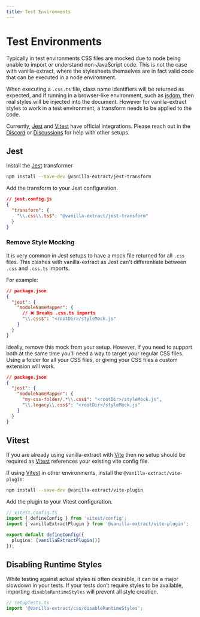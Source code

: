 ```yaml
---
title: Test Environments
---
```


# Test Environments

Typically in test environments CSS files are mocked due to node being unable to import or understand non-JavaScript code.
This is not the case with vanilla-extract, where the stylesheets themselves are in fact valid code that can be executed in a node environment.

When executing a `.css.ts` file, class name identifiers will be returned as expected, and if running in a browser-like environment, such as [jsdom], then real styles will be injected into the document. However for vanilla-extract styles to work in a test environment, a transform needs to be applied to the code.

Currently, [Jest] and [Vitest] have official integrations. Please reach out in the [Discord] or [Discussions] for help with other setups.

## Jest

Install the [Jest] transformer

```bash
npm install --save-dev @vanilla-extract/jest-transform
```

Add the transform to your Jest configuration.

```json
// jest.config.js
{
  "transform": {
    "\\.css\\.ts$": "@vanilla-extract/jest-transform"
  }
}
```

### Remove Style Mocking

It is very common in Jest setups to have a mock file returned for all `.css` files. This clashes with vanilla-extract as Jest can't differentiate between `.css` and `.css.ts` imports.

For example:

```json
// package.json
{
  "jest": {
    "moduleNameMapper": {
      // ❌ Breaks .css.ts imports
      "\\.css$": "<rootDir>/styleMock.js"
    }
  }
}
```

Ideally, remove this mock from your setup. However, if you need to support both at the same time you'll need a way to target your regular CSS files. Using a folder for all your CSS files, or giving your CSS files a custom extension will work.

```json
// package.json
{
  "jest": {
    "moduleNameMapper": {
      "my-css-folder/.*\\.css$": "<rootDir>/styleMock.js",
      "\\.legacy\\.css$": "<rootDir>/styleMock.js"
    }
  }
}
```

## Vitest

If you are already using vanilla-extract with [Vite] then no setup should be required as [Vitest] references your existing vite config file.

If using [Vitest] in other environments, install the `@vanilla-extract/vite-plugin`:

```bash
npm install --save-dev @vanilla-extract/vite-plugin
```

Add the plugin to your Vitest configuration.

```typescript
// vitest.config.ts
import { defineConfig } from 'vitest/config';
import { vanillaExtractPlugin } from '@vanilla-extract/vite-plugin';

export default defineConfig({
  plugins: [vanillaExtractPlugin()]
});
```

## Disabling Runtime Styles

While testing against actual styles is often desirable, it can be a major slowdown in your tests. If your tests don’t require styles to be available, importing `disableRuntimeStyles` will prevent all style creation.

```ts
// setupTests.ts
import '@vanilla-extract/css/disableRuntimeStyles';
```

[vite]: https://vitejs.dev/
[vitest]: https://vitest.dev/
[jsdom]: https://github.com/jsdom/jsdom
[jest]: https://jestjs.io/
[discord]: https://discord.gg/6nCfPwwz6w
[discussions]: https://github.com/seek-oss/vanilla-extract/discussions
